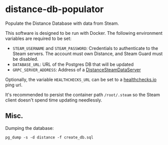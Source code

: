 # distance-db-populator

Populate the Distance Database with data from Steam.

This software is designed to be run with Docker. The following environment variables are required to be set:

- `STEAM_USERNAME` and `STEAM_PASSWORD`: Credentials to authenticate to the Steam servers. The account must own Distance, and Steam Guard must be disabled.
- `DATABASE_URL`: URL of the Postgres DB that will be updated
- `GRPC_SERVER_ADDRESS`: Address of a [DistanceSteamDataServer](https://github.com/Seeker14491/DistanceSteamDataServer)

Optionally, the variable `HEALTHCHECKS_URL` can be set to a [healthchecks.io](https://healthchecks.io/) ping url.

It's recommended to persist the container path `/root/.steam` so the Steam client doesn't spend time updating needlessly.

## Misc.

Dumping the database:

```
pg_dump -s -d distance -f create_db.sql
```